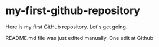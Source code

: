 # my-first-github-repository
Here is my first GitHub repository.  Let's get going.

README.md file was just edited manually. One edit at Github
